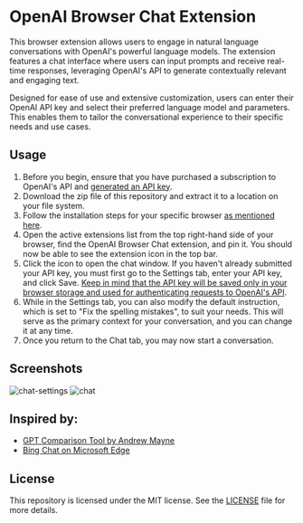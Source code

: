# OpenAI Browser Chat Extension

This browser extension allows users to engage in natural language conversations with OpenAI's powerful language models. The extension features a chat interface where users can input prompts and receive real-time responses, leveraging OpenAI's API to generate contextually relevant and engaging text.

Designed for ease of use and extensive customization, users can enter their OpenAI API key and select their preferred language model and parameters. This enables them to tailor the conversational experience to their specific needs and use cases.

## Usage
1. Before you begin, ensure that you have purchased a subscription to OpenAI's API and <a href="https://platform.openai.com/account/api-keys">generated an API key</a>.
2. Download the zip file of this repository and extract it to a location on your file system.
3. Follow the installation steps for your specific browser <a href="https://github.com/fpatseas/skroutz-sales-scraper/blob/master/README.md">as mentioned here</a>.
4. Open the active extensions list from the top right-hand side of your browser, find the OpenAI Browser Chat extension, and pin it. You should now be able to see the extension icon in the top bar.
5. Click the icon to open the chat window. If you haven't already submitted your API key, you must first go to the Settings tab, enter your API key, and click Save. <u>Keep in mind that the API key will be saved only in your browser storage and used for authenticating requests to OpenAI's API</u>.
6. While in the Settings tab, you can also modify the default instruction, which is set to "Fix the spelling mistakes", to suit your needs. This will serve as the primary context for your conversation, and you can change it at any time.
7. Once you return to the Chat tab, you may now start a conversation.

## Screenshots
![chat-settings](https://user-images.githubusercontent.com/3500933/236691893-2d329e6e-03dd-4516-ad0a-7144a4d16a96.JPG)
![chat](https://user-images.githubusercontent.com/3500933/236691907-454be26c-a63d-4223-a0ad-4ac27f3c636b.JPG)

## Inspired by:
* <a href="https://gpttools.com/comparisontool">GPT Comparison Tool by Andrew Mayne</a>
* <a href="https://www.microsoft.com/en-us/edge/features/bing-chat">Bing Chat on Microsoft Edge</a>

## License
This repository is licensed under the MIT license. See the [LICENSE](LICENSE) file for more details.
